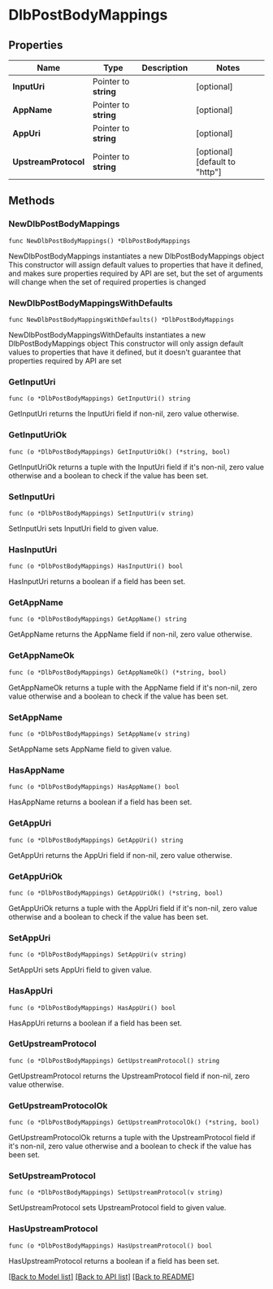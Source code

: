 # DlbPostBodyMappings

## Properties

Name | Type | Description | Notes
------------ | ------------- | ------------- | -------------
**InputUri** | Pointer to **string** |  | [optional] 
**AppName** | Pointer to **string** |  | [optional] 
**AppUri** | Pointer to **string** |  | [optional] 
**UpstreamProtocol** | Pointer to **string** |  | [optional] [default to "http"]

## Methods

### NewDlbPostBodyMappings

`func NewDlbPostBodyMappings() *DlbPostBodyMappings`

NewDlbPostBodyMappings instantiates a new DlbPostBodyMappings object
This constructor will assign default values to properties that have it defined,
and makes sure properties required by API are set, but the set of arguments
will change when the set of required properties is changed

### NewDlbPostBodyMappingsWithDefaults

`func NewDlbPostBodyMappingsWithDefaults() *DlbPostBodyMappings`

NewDlbPostBodyMappingsWithDefaults instantiates a new DlbPostBodyMappings object
This constructor will only assign default values to properties that have it defined,
but it doesn't guarantee that properties required by API are set

### GetInputUri

`func (o *DlbPostBodyMappings) GetInputUri() string`

GetInputUri returns the InputUri field if non-nil, zero value otherwise.

### GetInputUriOk

`func (o *DlbPostBodyMappings) GetInputUriOk() (*string, bool)`

GetInputUriOk returns a tuple with the InputUri field if it's non-nil, zero value otherwise
and a boolean to check if the value has been set.

### SetInputUri

`func (o *DlbPostBodyMappings) SetInputUri(v string)`

SetInputUri sets InputUri field to given value.

### HasInputUri

`func (o *DlbPostBodyMappings) HasInputUri() bool`

HasInputUri returns a boolean if a field has been set.

### GetAppName

`func (o *DlbPostBodyMappings) GetAppName() string`

GetAppName returns the AppName field if non-nil, zero value otherwise.

### GetAppNameOk

`func (o *DlbPostBodyMappings) GetAppNameOk() (*string, bool)`

GetAppNameOk returns a tuple with the AppName field if it's non-nil, zero value otherwise
and a boolean to check if the value has been set.

### SetAppName

`func (o *DlbPostBodyMappings) SetAppName(v string)`

SetAppName sets AppName field to given value.

### HasAppName

`func (o *DlbPostBodyMappings) HasAppName() bool`

HasAppName returns a boolean if a field has been set.

### GetAppUri

`func (o *DlbPostBodyMappings) GetAppUri() string`

GetAppUri returns the AppUri field if non-nil, zero value otherwise.

### GetAppUriOk

`func (o *DlbPostBodyMappings) GetAppUriOk() (*string, bool)`

GetAppUriOk returns a tuple with the AppUri field if it's non-nil, zero value otherwise
and a boolean to check if the value has been set.

### SetAppUri

`func (o *DlbPostBodyMappings) SetAppUri(v string)`

SetAppUri sets AppUri field to given value.

### HasAppUri

`func (o *DlbPostBodyMappings) HasAppUri() bool`

HasAppUri returns a boolean if a field has been set.

### GetUpstreamProtocol

`func (o *DlbPostBodyMappings) GetUpstreamProtocol() string`

GetUpstreamProtocol returns the UpstreamProtocol field if non-nil, zero value otherwise.

### GetUpstreamProtocolOk

`func (o *DlbPostBodyMappings) GetUpstreamProtocolOk() (*string, bool)`

GetUpstreamProtocolOk returns a tuple with the UpstreamProtocol field if it's non-nil, zero value otherwise
and a boolean to check if the value has been set.

### SetUpstreamProtocol

`func (o *DlbPostBodyMappings) SetUpstreamProtocol(v string)`

SetUpstreamProtocol sets UpstreamProtocol field to given value.

### HasUpstreamProtocol

`func (o *DlbPostBodyMappings) HasUpstreamProtocol() bool`

HasUpstreamProtocol returns a boolean if a field has been set.


[[Back to Model list]](../README.md#documentation-for-models) [[Back to API list]](../README.md#documentation-for-api-endpoints) [[Back to README]](../README.md)


